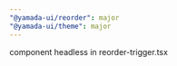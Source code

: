 ```yaml
---
"@yamada-ui/reorder": major
"@yamada-ui/theme": major
---
```


component headless in reorder-trigger.tsx
